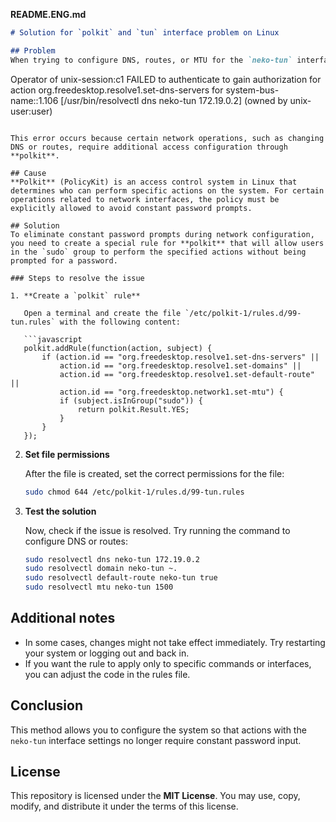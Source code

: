  **README.ENG.md**
```markdown
# Solution for `polkit` and `tun` interface problem on Linux

## Problem
When trying to configure DNS, routes, or MTU for the `neko-tun` interface in Linux, the system asks for a password, even when using the command with `sudo`. The error might look like this:

```
Operator of unix-session:c1 FAILED to authenticate to gain authorization for action org.freedesktop.resolve1.set-dns-servers for system-bus-name::1.106 [/usr/bin/resolvectl dns neko-tun 172.19.0.2] (owned by unix-user:user)
```

This error occurs because certain network operations, such as changing DNS or routes, require additional access configuration through **polkit**.

## Cause
**Polkit** (PolicyKit) is an access control system in Linux that determines who can perform specific actions on the system. For certain operations related to network interfaces, the policy must be explicitly allowed to avoid constant password prompts.

## Solution
To eliminate constant password prompts during network configuration, you need to create a special rule for **polkit** that will allow users in the `sudo` group to perform the specified actions without being prompted for a password.

### Steps to resolve the issue

1. **Create a `polkit` rule**

   Open a terminal and create the file `/etc/polkit-1/rules.d/99-tun.rules` with the following content:

   ```javascript
   polkit.addRule(function(action, subject) {
       if (action.id == "org.freedesktop.resolve1.set-dns-servers" ||
           action.id == "org.freedesktop.resolve1.set-domains" ||
           action.id == "org.freedesktop.resolve1.set-default-route" ||
           action.id == "org.freedesktop.network1.set-mtu") {
           if (subject.isInGroup("sudo")) {
               return polkit.Result.YES;
           }
       }
   });
   ```

2. **Set file permissions**

   After the file is created, set the correct permissions for the file:

   ```bash
   sudo chmod 644 /etc/polkit-1/rules.d/99-tun.rules
   ```

3. **Test the solution**

   Now, check if the issue is resolved. Try running the command to configure DNS or routes:

   ```bash
   sudo resolvectl dns neko-tun 172.19.0.2
   sudo resolvectl domain neko-tun ~.
   sudo resolvectl default-route neko-tun true
   sudo resolvectl mtu neko-tun 1500
   ```

## Additional notes

- In some cases, changes might not take effect immediately. Try restarting your system or logging out and back in.
- If you want the rule to apply only to specific commands or interfaces, you can adjust the code in the rules file.

## Conclusion

This method allows you to configure the system so that actions with the `neko-tun` interface settings no longer require constant password input.

## License

This repository is licensed under the **MIT License**. You may use, copy, modify, and distribute it under the terms of this license.
